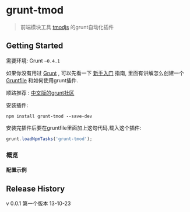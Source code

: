 # grunt-tmod

>  前端模块工具 [tmodjs](https://github.com/aui/tmodjs) 的grunt自动化插件

## Getting Started
需要环境: Grunt `~0.4.1`

如果你没有用过 [Grunt](http://gruntjs.com/) , 可以先看一下 [新手入门](http://gruntjs.com/getting-started) 指南, 里面有讲解怎么创建一个 [Gruntfile](http://gruntjs.com/sample-gruntfile) 和如何使用grunt插件. 

顺路推荐 : [中文版的grunt社区](http://www.gruntjs.org/article/home.html)


安装插件:

```shell
npm install grunt-tmod --save-dev
```

安装完插件后要在gruntfile里面加上这句代码,载入这个插件:

```js
grunt.loadNpmTasks('grunt-tmod');
```


### 概览



#### 配置示例



## Release History

v 0.0.1 第一个版本  13-10-23